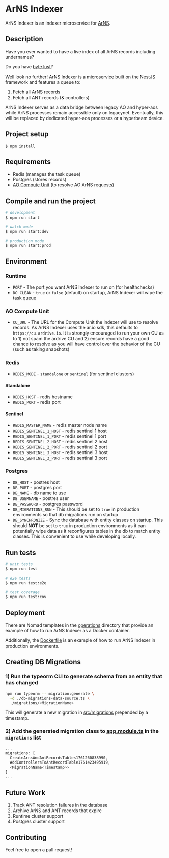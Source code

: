 # ArNS Indexer
ArNS Indexer is an indexer microservice for [ArNS](https://github.com/ar-io).

## Description

Have you ever wanted to have a live index of all ArNS records including undernames?

Do you have [byte lust](https://x.com/vilenarios/status/1979643531141505316)?

Well look no further!  ArNS Indexer is a microservice built on the NestJS framework and features a queue to:

1) Fetch all ArNS records
2) Fetch all ANT records (& controllers)

ArNS Indexer serves as a data bridge between legacy AO and hyper-aos while ArNS processes remain accessible only on legacynet.  Eventually, this will be replaced by dedicated hyper-aos processes or a hyperbeam device.

## Project setup

```bash
$ npm install
```

## Requirements
- Redis (manages the task queue)
- Postgres (stores records)
- [AO Compute Unit](https://github.com/permaweb/ao) (to resolve AO ArNS requests)

## Compile and run the project

```bash
# development
$ npm run start

# watch mode
$ npm run start:dev

# production mode
$ npm run start:prod
```

## Environment
### Runtime
- `PORT` - The port you want ArNS Indexer to run on (for healthchecks)
- `DO_CLEAN` - `true` or `false` (default)
  on startup, ArNS Indexer will wipe the task queue

### AO Compute Unit
- `CU_URL` - The URL for the Compute Unit the indexer will use to resolve records.  As ArNS Indexer uses the ar.io sdk, this defaults to `https://cu.ardrive.io`.  It is strongly encouraged to run your own CU as to 1) not spam the ardrive CU and 2) ensure records have a good chance to resolve as you will have control over the behavior of the CU (such as taking snapshots)

### Redis
- `REDIS_MODE` - `standalone` or `sentinel` (for sentinel clusters)

#### Standalone
- `REDIS_HOST` - redis hostname
- `REDIS_PORT` - redis port

#### Sentinel
- `REDIS_MASTER_NAME` - redis master node name
- `REDIS_SENTINEL_1_HOST` - redis sentinel 1 host
- `REDIS_SENTINEL_1_PORT` - redis sentinel 1 port
- `REDIS_SENTINEL_2_HOST` - redis sentinel 2 host
- `REDIS_SENTINEL_2_PORT` - redis sentinel 2 port
- `REDIS_SENTINEL_3_HOST` - redis sentinel 3 host
- `REDIS_SENTINEL_3_PORT` - redis sentinal 3 port

### Postgres
- `DB_HOST` - postres host
- `DB_PORT` - postgres port
- `DB_NAME` - db name to use
- `DB_USERNAME` - postres user
- `DB_PASSWORD` - postgres password
- `DB_MIGRATIONS_RUN` - This should be set to `true` in production environments
so that db migrations run on startup
- `DB_SYNCHRONIZE` - Sync the database with entity classes on startup. This should **NOT** be set to `true` in production environments as it can potentially wipe data as it reconfigures tables in the db to match entity classes.  This is convenient to use while developing locally.

## Run tests

```bash
# unit tests
$ npm run test

# e2e tests
$ npm run test:e2e

# test coverage
$ npm run test:cov
```

## Deployment

There are Nomad templates in the [operations](./operations) directory that provide an example of how to run ArNS Indexer as a Docker container.

Additionally, the [Dockerfile](./Dockerfile) is an example of how to run ArNS Indexer in production environments.

## Creating DB Migrations

### 1) Run the typeorm CLI to generate schema from an entity that has changed
```bash
npm run typeorm -- migration:generate \
  -d ./db-migrations-data-source.ts \
  ./migrations/<MigrationName>
```
This will generate a new migration in [src/migrations](./src/migrations) prepended by a timestamp.

### 2) Add the generated migration class to [app.module.ts](./src/app.module.ts) in the `migrations` list

```typescript
...
migrations: [
  CreateArnsAndAntRecordsTables1761260838990,
  AddControllersToAntRecordTable1761423495919,
  <MigrationName<Timestamp>>
]
...
```

## Future Work
1) Track ANT resolution failures in the database
2) Archive ArNS and ANT records that expire
3) Runtime cluster support
4) Postgres cluster support

## Contributing
Feel free to open a pull request!
